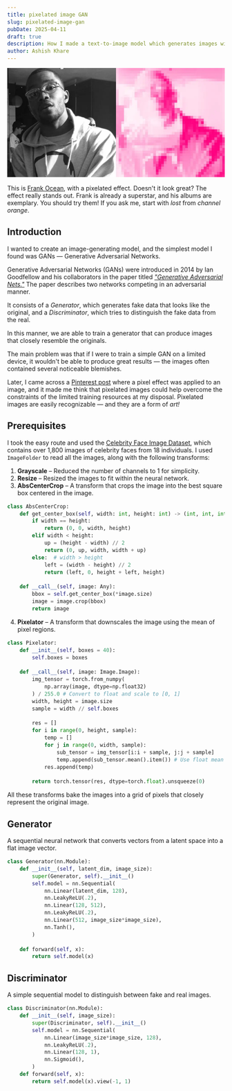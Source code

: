 ```yaml
---
title: pixelated image GAN
slug: pixelated-image-gan
pubDate: 2025-04-11
draft: true
description: How I made a text-to-image model which generates images with pixelated effect.
author: Ashish Khare
---
```


![banner](./assets/pixelated-image-gan/banner.webp)

This is [Frank Ocean](https://en.wikipedia.org/wiki/Frank_Ocean), with a pixelated effect. Doesn't it look great? The effect really stands out. Frank is already a superstar, and his albums are exemplary. You should try them! If you ask me, start with _lost_ from _channel orange_.

## Introduction

I wanted to create an image-generating model, and the simplest model I found was GANs — Generative Adversarial Networks.

Generative Adversarial Networks (GANs) were introduced in 2014 by Ian Goodfellow and his collaborators in the paper titled [_"Generative Adversarial Nets."_](https://arxiv.org/abs/1406.2661) The paper describes two networks competing in an adversarial manner.

It consists of a _Generator_, which generates fake data that looks like the original, and a _Discriminator_, which tries to distinguish the fake data from the real.

In this manner, we are able to train a generator that can produce images that closely resemble the originals.

The main problem was that if I were to train a simple GAN on a limited device, it wouldn't be able to produce great results — the images often contained several noticeable blemishes.

Later, I came across a [Pinterest post](https://in.pinterest.com/pin/711146597448474391/) where a pixel effect was applied to an image, and it made me think that pixelated images could help overcome the constraints of the limited training resources at my disposal. Pixelated images are easily recognizable — and they are a form of _art!_

## Prerequisites

I took the easy route and used the [Celebrity Face Image Dataset](https://www.kaggle.com/datasets/vishesh1412/celebrity-face-image-dataset), which contains over 1,800 images of celebrity faces from 18 individuals. I used `ImageFolder` to read all the images, along with the following transforms:

1. **Grayscale** – Reduced the number of channels to 1 for simplicity.
2. **Resize** – Resized the images to fit within the neural network.
3. **AbsCenterCrop** – A transform that crops the image into the best square box centered in the image.

```python
class AbsCenterCrop:
    def get_center_box(self, width: int, height: int) -> (int, int, int, int):
        if width == height:
            return (0, 0, width, height)
        elif width < height:
            up = (height - width) // 2
            return (0, up, width, width + up)
        else:  # width > height
            left = (width - height) // 2
            return (left, 0, height + left, height)

    def __call__(self, image: Any):
        bbox = self.get_center_box(*image.size)
        image = image.crop(bbox)
        return image
```

4. **Pixelator** – A transform that downscales the image using the mean of pixel regions.

```python
class Pixelator:
    def __init__(self, boxes = 40):
        self.boxes = boxes

    def __call__(self, image: Image.Image):
        img_tensor = torch.from_numpy(
            np.array(image, dtype=np.float32)
        ) / 255.0 # Convert to float and scale to [0, 1]
        width, height = image.size
        sample = width // self.boxes

        res = []
        for i in range(0, height, sample):
            temp = []
            for j in range(0, width, sample):
                sub_tensor = img_tensor[i:i + sample, j:j + sample]
                temp.append(sub_tensor.mean().item()) # Use float mean
            res.append(temp)

        return torch.tensor(res, dtype=torch.float).unsqueeze(0)
```

All these transforms bake the images into a grid of pixels that closely represent the original image.

## Generator

A sequential neural network that converts vectors from a latent space into a flat image vector.

```python
class Generator(nn.Module):
    def __init__(self, latent_dim, image_size):
        super(Generator, self).__init__()
        self.model = nn.Sequential(
            nn.Linear(latent_dim, 128),
            nn.LeakyReLU(.2),
            nn.Linear(128, 512),
            nn.LeakyReLU(.2),
            nn.Linear(512, image_size*image_size),
            nn.Tanh(),
        )

    def forward(self, x):
        return self.model(x)
```

## Discriminator

A simple sequential model to distinguish between fake and real images.

```python
class Discriminator(nn.Module):
    def __init__(self, image_size):
        super(Discriminator, self).__init__()
        self.model = nn.Sequential(
            nn.Linear(image_size*image_size, 128),
            nn.LeakyReLU(.2),
            nn.Linear(128, 1),
            nn.Sigmoid(),
        )
    def forward(self, x):
        return self.model(x).view(-1, 1)
```
